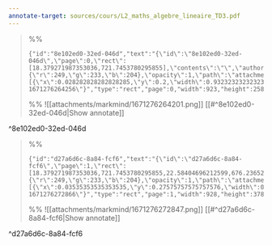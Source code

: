 ```yaml
---
annotate-target: sources/cours/L2_maths_algebre_lineaire_TD3.pdf
---
```


>%%
>```annotate-json
>{"id":"8e102ed0-32ed-046d","text":"{\"id\":\"8e102ed0-32ed-046d\",\"page\":0,\"rect\":[18.379271987353036,721.7453780295855],\"contents\":\"\",\"author\":\"\",\"color\":{\"r\":249,\"g\":233,\"b\":204},\"opacity\":1,\"path\":\"attachments/markmind/1671276264201.png\",\"relateRect\":[{\"x\":0.028282828282828285,\"y\":0.2,\"width\":0.9323232323232323,\"height\":0.2606060606060606}],\"pdfName\":\"sources/cours/L2_maths_algebre_lineaire_TD3.pdf\",\"pageWidth\":990,\"imageAbsolutePath\":\"app://local/Users/oscarplaisant/devoirs/cours/attachments/markmind/1671276264201.png?1671276264256\"}","type":"rect","page":0,"width":923,"height":258,"pdfName":"sources/cours/L2_maths_algebre_lineaire_TD3.pdf"}
>```
>%%
>![[attachments/markmind/1671276264201.png]]
>[[#^8e102ed0-32ed-046d|Show annotate]]
>
^8e102ed0-32ed-046d

>%%
>```annotate-json
>{"id":"d27a6d6c-8a84-fcf6","text":"{\"id\":\"d27a6d6c-8a84-fcf6\",\"page\":1,\"rect\":[18.379271987353036,721.7453780295855,22.58404696212599,676.2365292520993],\"contents\":\"\",\"author\":\"\",\"color\":{\"r\":249,\"g\":233,\"b\":204},\"opacity\":1,\"path\":\"attachments/markmind/1671276272847.png\",\"relateRect\":[{\"x\":0.03535353535353535,\"y\":0.27575757575757576,\"width\":0.9373737373737374,\"height\":0.38181818181818183}],\"pdfName\":\"sources/cours/L2_maths_algebre_lineaire_TD3.pdf\",\"pageWidth\":990,\"imageAbsolutePath\":\"app://local/Users/oscarplaisant/devoirs/cours/attachments/markmind/1671276272847.png?1671276272866\"}","type":"rect","page":1,"width":928,"height":378,"pdfName":"sources/cours/L2_maths_algebre_lineaire_TD3.pdf"}
>```
>%%
>![[attachments/markmind/1671276272847.png]]
>[[#^d27a6d6c-8a84-fcf6|Show annotate]]
>
^d27a6d6c-8a84-fcf6

